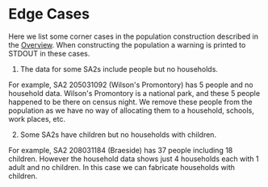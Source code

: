 # Edge Cases

Here we list some corner cases in the population construction described in the [Overview](Overview.md).
When constructing the population a warning is printed to STDOUT in these cases.

1. The data for some SA2s include people but no households.

For example, SA2 205031092 (Wilson's Promontory) has 5 people and no household data.
Wilson's Promontory is a national park, and these 5 people happened to be there on census night.
We remove these people from the population as we have no way of allocating them to a household, schools, work places, etc.

2. Some SA2s have children but no households with children.

For example, SA2 208031184 (Braeside) has 37 people including 18 children.
However the household data shows just 4 households each with 1 adult and no children.
In this case we can fabricate households with children.